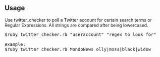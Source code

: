 ## Usage

Use twitter_checker to poll a Twitter account for certain search terms or Regular Expressions. All strings are compared after being lowercased.

<pre>
$ruby twitter_checker.rb "useraccount" "regex to look for"

example:
$ruby twitter_checker.rb MondoNews olly|moss|black|widow
</pre>